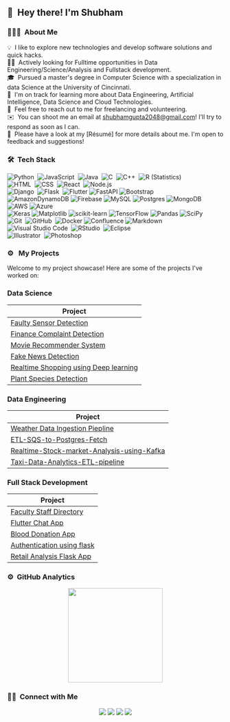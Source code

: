 
 ## 👋 &nbsp;Hey there! I'm Shubham

### 👨🏻‍💻 &nbsp;About Me

💡 &nbsp;I like to explore new technologies and develop software solutions and quick hacks.\
🧑‍💼 &nbsp;Actively looking for Fulltime opportunities in Data Engineering/Science/Analysis and Fullstack development.\
🎓 &nbsp;Pursued a master's degree in Computer Science with a specialization in data Science at the University of Cincinnati.\
🌱 &nbsp;I'm on track for learning more about Data Engineering, Artificial Intelligence, Data Science and Cloud Technologies.\
💬 &nbsp;Feel free to reach out to me for freelancing and volunteering.\
✉️ &nbsp;You can shoot me an email at shubhamgupta2048@gmail.com! I'll try to respond as soon as I can.\
📄 &nbsp;Please have a look at my [Résumé] for more details about me. I'm open to feedback and suggestions!



### 🛠 &nbsp;Tech Stack

![Python](https://img.shields.io/badge/-Python-05122A?style=flat&logo=python)&nbsp;
![JavaScript](https://img.shields.io/badge/-JavaScript-05122A?style=flat&logo=javascript)&nbsp;
![Java](https://img.shields.io/badge/-Java-05122A?style=flat&logo=Java&logoColor=FFA518)&nbsp;
![C](https://img.shields.io/badge/-C-05122A?style=flat&logo=C&logoColor=A8B9CC)&nbsp;
![C++](https://img.shields.io/badge/-C++-05122A?style=flat&logo=C%2B%2B&logoColor=00599C)&nbsp;
![R (Statistics)](https://img.shields.io/badge/-R-05122A?style=flat&logo=R&logoColor=276DC3)\
![HTML](https://img.shields.io/badge/-HTML-05122A?style=flat&logo=HTML5)&nbsp;
![CSS](https://img.shields.io/badge/-CSS-05122A?style=flat&logo=CSS3&logoColor=1572B6)&nbsp;
![React](https://img.shields.io/badge/-React-05122A?style=flat&logo=react)&nbsp;
![Node.js](https://img.shields.io/badge/-Node.js-05122A?style=flat&logo=node.js)&nbsp;\
![Django](https://img.shields.io/badge/-Django-05122A?style=flat&logo=django&logoColor=092E20)&nbsp;
![Flask](https://img.shields.io/badge/-Flask-05122A?style=flat&logo=flask)&nbsp;
![Flutter](https://img.shields.io/badge/Flutter-%2302569B.svg?style=flat&logo=Flutter&logoColor=white)
![FastAPI](https://img.shields.io/badge/FastAPI-005571?style=flat&logo=fastapi)
![Bootstrap](https://img.shields.io/badge/-Bootstrap-05122A?style=flat&logo=bootstrap&logoColor=563D7C)\
![AmazonDynamoDB](https://img.shields.io/badge/Amazon%20DynamoDB-4053D6?style=flat&logo=Amazon%20DynamoDB&logoColor=white)
![Firebase](https://img.shields.io/badge/Firebase-039BE5?style=flat&logo=Firebase&logoColor=white)
![MySQL](https://img.shields.io/badge/mysql-%2300f.svg?style=flat&logo=mysql&logoColor=white)
![Postgres](https://img.shields.io/badge/postgres-%23316192.svg?style=flat&logo=postgresql&logoColor=white)
![MongoDB](https://img.shields.io/badge/MongoDB-%234ea94b.svg?style=flat&logo=mongodb&logoColor=white)\
![AWS](https://img.shields.io/badge/Amazon_AWS-232F3E?style=flat&logo=amazon-aws&logoColor=white)
![Azure](https://img.shields.io/badge/Microsoft_Azure-0089D6?style=flat&logo=microsoft-azure&logoColor=white)\
![Keras](https://img.shields.io/badge/Keras-%23D00000.svg?style=flat&logo=Keras&logoColor=white)
![Matplotlib](https://img.shields.io/badge/Matplotlib-%23ffffff.svg?style=flat&logo=Matplotlib&logoColor=black)
![scikit-learn](https://img.shields.io/badge/scikit--learn-%23F7931E.svg?style=flat&logo=scikit-learn&logoColor=white)
![TensorFlow](https://img.shields.io/badge/TensorFlow-%23FF6F00.svg?style=flat&logo=TensorFlow&logoColor=white)
![Pandas](https://img.shields.io/badge/pandas-%23150458.svg?style=flat&logo=pandas&logoColor=white)
![SciPy](https://img.shields.io/badge/SciPy-%230C55A5.svg?style=flat&logo=scipy&logoColor=%white)\
![Git](https://img.shields.io/badge/-Git-05122A?style=flat&logo=git)&nbsp;
![GitHub](https://img.shields.io/badge/-GitHub-05122A?style=flat&logo=github)&nbsp;
![Docker](https://img.shields.io/badge/docker-%230db7ed.svg?style=flat&logo=docker&logoColor=white)
![Confluence](https://img.shields.io/badge/confluence-%23172BF4.svg?style=flat&logo=confluence&logoColor=white)
![Markdown](https://img.shields.io/badge/-Markdown-05122A?style=flat&logo=markdown)\
![Visual Studio Code](https://img.shields.io/badge/-Visual%20Studio%20Code-05122A?style=flat&logo=visual-studio-code&logoColor=007ACC)&nbsp;
![RStudio](https://img.shields.io/badge/-RStudio-05122A?style=flat&logo=rstudio)&nbsp;
![Eclipse](https://img.shields.io/badge/-Eclipse-05122A?style=flat&logo=eclipse-ide&logoColor=2C2255)\
![Illustrator](https://img.shields.io/badge/-Illustrator-05122A?style=flat&logo=adobe-illustrator)&nbsp;
![Photoshop](https://img.shields.io/badge/-Photoshop-05122A?style=flat&logo=adobe-photoshop)&nbsp;


### ⚙️ &nbsp; My Projects

Welcome to my project showcase! Here are some of the projects I've worked on:

### Data Science

<div>
  
| Project |
|---------|
| [Faulty Sensor Detection](https://github.com/ShubhamGupta19/Faulty-Sensor-Detection) |
| [Finance Complaint Detection](https://github.com/ShubhamGupta19/Finance-Complaint-Detection) |
| [Movie Recommender System](https://github.com/ShubhamGupta19/Movie-Recommender-System) |
| [Fake News Detection](https://github.com/ShubhamGupta19/Finance-Complaint-Detection) |
| [Realtime Shopping using Deep learning](https://github.com/ShubhamGupta19/Image-Search-Engine-using-Flask) | 
| [Plant Species Detection](https://github.com/ShubhamGupta19/Plant_species_detection) |
</div>

### Data Engineering

<div>
  
| Project |
|---------|
| [Weather Data Ingestion Piepline](https://github.com/ShubhamGupta19/Weather-Data-Ingestion-Pipeline) |
| [ETL-SQS-to-Postgres-Fetch](https://github.com/ShubhamGupta19/ETL-SQS-to-Postgres-Fetch) |
| [Realtime-Stock-market-Analysis-using-Kafka](https://github.com/ShubhamGupta19/Realtime-Stock-market-Analysis-using-Kafka) |
| [Taxi-Data-Analytics-ETL-pipeline](https://github.com/ShubhamGupta19/Taxi-Data-Analytics-ETL-pipeline) |

</div>

### Full Stack Development

<div>

| Project |
|---------|
| [Faculty Staff Directory](https://github.com/myusername/project4) |
| [Flutter Chat App](https://github.com/ShubhamGupta19/Flutter-Simple-Chat-App) |
| [Blood Donation App](https://github.com/ShubhamGupta19/blood_donation_App_using_Flutter)|
| [Authentication using flask](https://github.com/ShubhamGupta19/Authentication-using-Flask-and-MongoDB) |
| [Retail Analysis Flask App](https://github.com/ShubhamGupta19/Retail-Analysis-Flask-App) |

</div>



### ⚙️ &nbsp;GitHub Analytics

<p align="center">
<a href="https://github.com/ShubhamGupta19">
  <img height="220em" src="https://github-readme-stats-eight-theta.vercel.app/api?username=ShubhamGupta19&show_icons=true&theme=algolia&include_all_commits=true&count_private=true"/>
</a>
</p>

### 🤝🏻 &nbsp;Connect with Me

<p align="center">
<a href="http://www.shubhamg.me"><img src="https://img.shields.io/badge/-shubhamg.me-3423A6?style=flat&logo=Google-Chrome&logoColor=white"/></a>
<a href="https://www.linkedin.com/in/shubham-gupta-664332171/"><img src="https://img.shields.io/badge/-Shubham%20Gupta-0077B5?style=flat&logo=Linkedin&logoColor=white"/></a>
<a href="mailto:shubhamgupta2048@gmail.com"><img src="https://img.shields.io/badge/-shubhamgupta2048@gmail.com-D14836?style=flat&logo=Gmail&logoColor=white"/></a>
<a href="https://instagram.com/__shubham.gupta__"><img src="https://img.shields.io/badge/-@__shubham.gupta__-E4405F?style=flat&logo=Instagram&logoColor=white"/></a>

</p>



